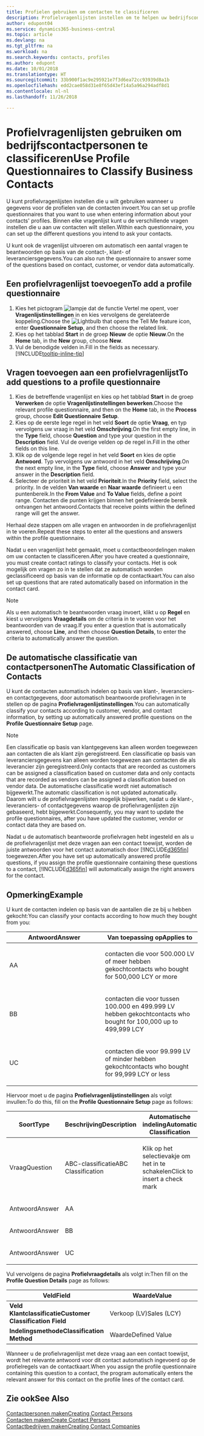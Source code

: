 ```yaml
---
title: Profielen gebruiken om contacten te classificeren
description: Profielvragenlijsten instellen om te helpen uw bedrijfscontactpersonen te classificeren
author: edupont04
ms.service: dynamics365-business-central
ms.topic: article
ms.devlang: na
ms.tgt_pltfrm: na
ms.workload: na
ms.search.keywords: contacts, profiles
ms.author: edupont
ms.date: 10/01/2018
ms.translationtype: HT
ms.sourcegitcommit: 33b900f1ac9e295921e7f3d6ea72cc93939d8a1b
ms.openlocfilehash: edd2cae058d31e8f65d43ef14a5a96a294adf8d1
ms.contentlocale: nl-nl
ms.lasthandoff: 11/26/2018

---
```


# <a name="use-profile-questionnaires-to-classify-business-contacts"></a><span data-ttu-id="56588-103">Profielvragenlijsten gebruiken om bedrijfscontactpersonen te classificeren</span><span class="sxs-lookup"><span data-stu-id="56588-103">Use Profile Questionnaires to Classify Business Contacts</span></span>
<span data-ttu-id="56588-104">U kunt profielvragenlijsten instellen die u wilt gebruiken wanneer u gegevens voor de profielen van de contacten invoert.</span><span class="sxs-lookup"><span data-stu-id="56588-104">You can set up profile questionnaires that you want to use when entering information about your contacts' profiles.</span></span> <span data-ttu-id="56588-105">Binnen elke vragenlijst kunt u de verschillende vragen instellen die u aan uw contacten wilt stellen.</span><span class="sxs-lookup"><span data-stu-id="56588-105">Within each questionnaire, you can set up the different questions you intend to ask your contacts.</span></span>  

<span data-ttu-id="56588-106">U kunt ook de vragenlijst uitvoeren om automatisch een aantal vragen te beantwoorden op basis van de contact-, klant- of leveranciersgegevens.</span><span class="sxs-lookup"><span data-stu-id="56588-106">You can also run the questionnaire to answer some of the questions based on contact, customer, or vendor data automatically.</span></span>  

## <a name="to-add-a-profile-questionnaire"></a><span data-ttu-id="56588-107">Een profielvragenlijst toevoegen</span><span class="sxs-lookup"><span data-stu-id="56588-107">To add a profile questionnaire</span></span>
1.  <span data-ttu-id="56588-108">Kies het pictogram ![lampje dat de functie Vertel me opent](media/ui-search/search_small.png "Vertel me wat u wilt doen"), voer **Vragenlijstinstellingen** in en kies vervolgens de gerelateerde koppeling.</span><span class="sxs-lookup"><span data-stu-id="56588-108">Choose the ![Lightbulb that opens the Tell Me feature](media/ui-search/search_small.png "Tell me what you want to do") icon, enter **Questionnaire Setup**, and then choose the related link.</span></span>  
2.  <span data-ttu-id="56588-109">Kies op het tabblad **Start** in de groep **Nieuw** de optie **Nieuw**.</span><span class="sxs-lookup"><span data-stu-id="56588-109">On the **Home** tab, in the **New** group, choose **New**.</span></span>  
3.  <span data-ttu-id="56588-110">Vul de benodigde velden in.</span><span class="sxs-lookup"><span data-stu-id="56588-110">Fill in the fields as necessary.</span></span> [!INCLUDE[tooltip-inline-tip](includes/tooltip-inline-tip_md.md)]  

## <a name="to-add-questions-to-a-profile-questionnaire"></a><span data-ttu-id="56588-111">Vragen toevoegen aan een profielvragenlijst</span><span class="sxs-lookup"><span data-stu-id="56588-111">To add questions to a profile questionnaire</span></span>
1.  <span data-ttu-id="56588-112">Kies de betreffende vragenlijst en kies op het tabblad **Start** in de groep **Verwerken** de optie **Vragenlijstinstellingen bewerken**.</span><span class="sxs-lookup"><span data-stu-id="56588-112">Choose the relevant profile questionnaire, and then on the **Home** tab, in the **Process** group, choose **Edit Questionnaire Setup**.</span></span>  
2.  <span data-ttu-id="56588-113">Kies op de eerste lege regel in het veld **Soort** de optie **Vraag**, en typ vervolgens uw vraag in het veld **Omschrijving**.</span><span class="sxs-lookup"><span data-stu-id="56588-113">On the first empty line, in the **Type** field, choose **Question** and type your question in the **Description** field.</span></span> <span data-ttu-id="56588-114">Vul de overige velden op de regel in.</span><span class="sxs-lookup"><span data-stu-id="56588-114">Fill in the other fields on this line.</span></span>  
3.  <span data-ttu-id="56588-115">Klik op de volgende lege regel in het veld **Soort** en kies de optie **Antwoord**. Typ vervolgens uw antwoord in het veld **Omschrijving**.</span><span class="sxs-lookup"><span data-stu-id="56588-115">On the next empty line, in the **Type** field, choose **Answer** and type your answer in the **Description** field.</span></span>  
4.  <span data-ttu-id="56588-116">Selecteer de prioriteit in het veld **Prioriteit**.</span><span class="sxs-lookup"><span data-stu-id="56588-116">In the **Priority** field, select the priority.</span></span> <span data-ttu-id="56588-117">In de velden **Van waarde** en **Naar waarde** definieert u een puntenbereik.</span><span class="sxs-lookup"><span data-stu-id="56588-117">In the **From Value** and **To Value** fields, define a point range.</span></span> <span data-ttu-id="56588-118">Contacten die punten krijgen binnen het gedefinieerde bereik ontvangen het antwoord.</span><span class="sxs-lookup"><span data-stu-id="56588-118">Contacts that receive points within the defined range will get the answer.</span></span>  

<span data-ttu-id="56588-119">Herhaal deze stappen om alle vragen en antwoorden in de profielvragenlijst in te voeren.</span><span class="sxs-lookup"><span data-stu-id="56588-119">Repeat these steps to enter all the questions and answers within the profile questionnaire.</span></span>

<span data-ttu-id="56588-120">Nadat u een vragenlijst hebt gemaakt, moet u contactbeoordelingen maken om uw contacten te classificeren.</span><span class="sxs-lookup"><span data-stu-id="56588-120">After you have created a questionnaire, you must create contact ratings to classify your contacts.</span></span> <span data-ttu-id="56588-121">Het is ook mogelijk om vragen zo in te stellen dat ze automatisch worden geclassificeerd op basis van de informatie op de contactkaart.</span><span class="sxs-lookup"><span data-stu-id="56588-121">You can also set up questions that are rated automatically based on information in the contact card.</span></span>  

> [!NOTE]
> <span data-ttu-id="56588-122">Als u een automatisch te beantwoorden vraag invoert, klikt u op <STRONG>Regel</STRONG> en kiest u vervolgens <STRONG>Vraagdetails</STRONG> om de criteria in te voeren voor het beantwoorden van de vraag.</span><span class="sxs-lookup"><span data-stu-id="56588-122">If you enter a question that is automatically answered, choose <STRONG>Line</STRONG>, and then choose <STRONG>Question Details</STRONG>, to enter the criteria to automatically answer the question.</span></span>

## <a name="the-automatic-classification-of-contacts"></a><span data-ttu-id="56588-123">De automatische classificatie van contactpersonen</span><span class="sxs-lookup"><span data-stu-id="56588-123">The Automatic Classification of Contacts</span></span>
<span data-ttu-id="56588-124">U kunt de contacten automatisch indelen op basis van klant-, leveranciers- en contactgegevens, door automatisch beantwoorde profielvragen in te stellen op de pagina **Profielvragenlijstinstellingen**.</span><span class="sxs-lookup"><span data-stu-id="56588-124">You can automatically classify your contacts according to customer, vendor, and contact information, by setting up automatically answered profile questions on the **Profile Questionnaire Setup** page.</span></span>  

> [!NOTE]
> <span data-ttu-id="56588-125">Een classificatie op basis van klantgegevens kan alleen worden toegewezen aan contacten die als klant zijn geregistreerd. Een classificatie op basis van leveranciersgegevens kan alleen worden toegewezen aan contacten die als leverancier zijn geregistreerd.</span><span class="sxs-lookup"><span data-stu-id="56588-125">Only contacts that are recorded as customers can be assigned a classification based on customer data and only contacts that are recorded as vendors can be assigned a classification based on vendor data.</span></span> <span data-ttu-id="56588-126">De automatische classificatie wordt niet automatisch bijgewerkt.</span><span class="sxs-lookup"><span data-stu-id="56588-126">The automatic classification is not updated automatically.</span></span> <span data-ttu-id="56588-127">Daarom wilt u de profielvragenlijsten mogelijk bijwerken, nadat u de klant-, leveranciers- of contactgegevens waarop de profielvragenlijsten zijn gebaseerd, hebt bijgewerkt.</span><span class="sxs-lookup"><span data-stu-id="56588-127">Consequently, you may want to update the profile questionnaires, after you have updated the customer, vendor or contact data they are based on.</span></span>  

<span data-ttu-id="56588-128">Nadat u de automatisch beantwoorde profielvragen hebt ingesteld en als u de profielvragenlijst met deze vragen aan een contact toewijst, worden de juiste antwoorden voor het contact automatisch door [!INCLUDE[d365fin](includes/d365fin_md.md)] toegewezen.</span><span class="sxs-lookup"><span data-stu-id="56588-128">After you have set up automatically answered profile questions, if you assign the profile questionnaire containing these questions to a contact, [!INCLUDE[d365fin](includes/d365fin_md.md)] will automatically assign the right answers for the contact.</span></span>  

## <a name="example"></a><span data-ttu-id="56588-129">Opmerking</span><span class="sxs-lookup"><span data-stu-id="56588-129">Example</span></span>
<span data-ttu-id="56588-130">U kunt de contacten indelen op basis van de aantallen die ze bij u hebben gekocht:</span><span class="sxs-lookup"><span data-stu-id="56588-130">You can classify your contacts according to how much they bought from you:</span></span>

<table>
<colgroup>
<col style="width: 50%" />
<col style="width: 50%" />
</colgroup>
<thead>
<tr class="header">
<th><span data-ttu-id="56588-131"><strong>Antwoord</strong></span><span class="sxs-lookup"><span data-stu-id="56588-131"><strong>Answer</strong></span></span></th>
<th><span data-ttu-id="56588-132"><strong>Van toepassing op</strong></span><span class="sxs-lookup"><span data-stu-id="56588-132"><strong>Applies to</strong></span></span></th>
</tr>
</thead>
<tbody>
<tr class="odd">
<td><p><span data-ttu-id="56588-133">A</span><span class="sxs-lookup"><span data-stu-id="56588-133">A</span></span></p></td>
<td><p><span data-ttu-id="56588-134">contacten die voor 500.000 LV of meer hebben gekocht</span><span class="sxs-lookup"><span data-stu-id="56588-134">contacts who bought for 500,000 LCY or more</span></span></p></td>
</tr>
<tr class="even">
<td><p><span data-ttu-id="56588-135">B</span><span class="sxs-lookup"><span data-stu-id="56588-135">B</span></span></p></td>
<td><p><span data-ttu-id="56588-136">contacten die voor tussen 100.000 en 499.999 LV hebben gekocht</span><span class="sxs-lookup"><span data-stu-id="56588-136">contacts who bought for 100,000 up to 499,999 LCY</span></span></p></td>
</tr>
<tr class="odd">
<td><p><span data-ttu-id="56588-137">U</span><span class="sxs-lookup"><span data-stu-id="56588-137">C</span></span></p></td>
<td><p><span data-ttu-id="56588-138">contacten die voor 99.999 LV of minder hebben gekocht</span><span class="sxs-lookup"><span data-stu-id="56588-138">contacts who bought for 99,999 LCY or less</span></span></p></td>
</tr>
</tbody>
</table>

<span data-ttu-id="56588-139">Hiervoor moet u de pagina **Profielvragenlijstinstellingen** als volgt invullen:</span><span class="sxs-lookup"><span data-stu-id="56588-139">To do this, fill on the **Profile Questionnaire Setup** page as follows:</span></span>


<table>
<colgroup>
<col style="width: 20%" />
<col style="width: 20%" />
<col style="width: 20%" />
<col style="width: 20%" />
<col style="width: 20%" />
</colgroup>
<thead>
<tr class="header">
<th><span data-ttu-id="56588-140"><strong>Soort</strong></span><span class="sxs-lookup"><span data-stu-id="56588-140"><strong>Type</strong></span></span></th>
<th><span data-ttu-id="56588-141"><strong>Beschrijving</strong></span><span class="sxs-lookup"><span data-stu-id="56588-141"><strong>Description</strong></span></span></th>
<th><span data-ttu-id="56588-142"><strong>Automatische indeling</strong></span><span class="sxs-lookup"><span data-stu-id="56588-142"><strong>Automatic Classification</strong></span></span></th>
<th><span data-ttu-id="56588-143"><strong>Van waarde</strong></span><span class="sxs-lookup"><span data-stu-id="56588-143"><strong>From Value</strong></span></span></th>
<th><span data-ttu-id="56588-144"><strong>Naar waarde</strong></span><span class="sxs-lookup"><span data-stu-id="56588-144"><strong>To Value</strong></span></span></th>
</tr>
</thead>
<tbody>
<tr class="odd">
<td><p><span data-ttu-id="56588-145">Vraag</span><span class="sxs-lookup"><span data-stu-id="56588-145">Question</span></span></p></td>
<td><p><span data-ttu-id="56588-146">ABC-classificatie</span><span class="sxs-lookup"><span data-stu-id="56588-146">ABC Classification</span></span></p></td>
<td><p><span data-ttu-id="56588-147">Klik op het selectievakje om het in te schakelen</span><span class="sxs-lookup"><span data-stu-id="56588-147">Click to insert a check mark</span></span></p></td>
<td><p> </p></td>
<td><p> </p></td>
</tr>
<tr class="even">
<td><p><span data-ttu-id="56588-148">Antwoord</span><span class="sxs-lookup"><span data-stu-id="56588-148">Answer</span></span></p></td>
<td><p><span data-ttu-id="56588-149">A</span><span class="sxs-lookup"><span data-stu-id="56588-149">A</span></span></p></td>
<td><p> </p></td>
<td><p><span data-ttu-id="56588-150">500.000</span><span class="sxs-lookup"><span data-stu-id="56588-150">500,000</span></span></p></td>
<td><p> </p></td>
</tr>
<tr class="odd">
<td><p><span data-ttu-id="56588-151">Antwoord</span><span class="sxs-lookup"><span data-stu-id="56588-151">Answer</span></span></p></td>
<td><p><span data-ttu-id="56588-152">B</span><span class="sxs-lookup"><span data-stu-id="56588-152">B</span></span></p></td>
<td><p> </p></td>
<td><p><span data-ttu-id="56588-153">100,000</span><span class="sxs-lookup"><span data-stu-id="56588-153">100,000</span></span></p></td>
<td><p><span data-ttu-id="56588-154">499,999</span><span class="sxs-lookup"><span data-stu-id="56588-154">499,999</span></span></p></td>
</tr>
<tr class="even">
<td><p><span data-ttu-id="56588-155">Antwoord</span><span class="sxs-lookup"><span data-stu-id="56588-155">Answer</span></span></p></td>
<td><p><span data-ttu-id="56588-156">U</span><span class="sxs-lookup"><span data-stu-id="56588-156">C</span></span></p></td>
<td><p> </p></td>
<td><p> </p></td>
<td><p><span data-ttu-id="56588-157">99,999</span><span class="sxs-lookup"><span data-stu-id="56588-157">99,999</span></span></p></td>
</tr>
</tbody>
</table>

<span data-ttu-id="56588-158">Vul vervolgens de pagina **Profielvraagdetails** als volgt in:</span><span class="sxs-lookup"><span data-stu-id="56588-158">Then fill on the **Profile Question Details** page as follows:</span></span>
<table>
<colgroup>
<col style="width: 50%" />
<col style="width: 50%" />
</colgroup>
<thead>
<tr class="header">
<th><span data-ttu-id="56588-159"><strong>Veld</strong></span><span class="sxs-lookup"><span data-stu-id="56588-159"><strong>Field</strong></span></span></th>
<th><span data-ttu-id="56588-160"><strong>Waarde</strong></span><span class="sxs-lookup"><span data-stu-id="56588-160"><strong>Value</strong></span></span></th>
</tr>
</thead>
<tbody>
<tr>
<td><span data-ttu-id="56588-161"><strong>Veld Klantclassificatie</strong></span><span class="sxs-lookup"><span data-stu-id="56588-161"><strong>Customer Classification Field</strong></span></span></td>
<td><span data-ttu-id="56588-162"><emphasis>Verkoop (LV)</emphasis></span><span class="sxs-lookup"><span data-stu-id="56588-162"><emphasis>Sales (LCY)</emphasis></span></span></td>
</tr>
<tr>
<td><span data-ttu-id="56588-163"><strong>Indelingsmethode</strong></span><span class="sxs-lookup"><span data-stu-id="56588-163"><strong>Classification Method</strong></span></span></td>
<td><span data-ttu-id="56588-164"><emphasis>Waarde</emphasis></span><span class="sxs-lookup"><span data-stu-id="56588-164"><emphasis>Defined Value</emphasis></span></span></td>
</tr>
</tbody>
</table>

<span data-ttu-id="56588-165">Wanneer u de profielvragenlijst met deze vraag aan een contact toewijst, wordt het relevante antwoord voor dit contact automatisch ingevoerd op de profielregels van de contactkaart.</span><span class="sxs-lookup"><span data-stu-id="56588-165">When you assign the profile questionnaire containing this question to a contact, the program automatically enters the relevant answer for this contact on the profile lines of the contact card.</span></span>

## <a name="see-also"></a><span data-ttu-id="56588-166">Zie ook</span><span class="sxs-lookup"><span data-stu-id="56588-166">See Also</span></span>
[<span data-ttu-id="56588-167">Contactpersonen maken</span><span class="sxs-lookup"><span data-stu-id="56588-167">Creating Contact Persons</span></span>](marketing-create-contact-persons.md)  
[<span data-ttu-id="56588-168">Contacten maken</span><span class="sxs-lookup"><span data-stu-id="56588-168">Create Contact Persons</span></span>](marketing-how-create-contact-persons.md)  
[<span data-ttu-id="56588-169">Contactbedrijven maken</span><span class="sxs-lookup"><span data-stu-id="56588-169">Creating Contact Companies</span></span>](marketing-create-contact-companies.md)  

